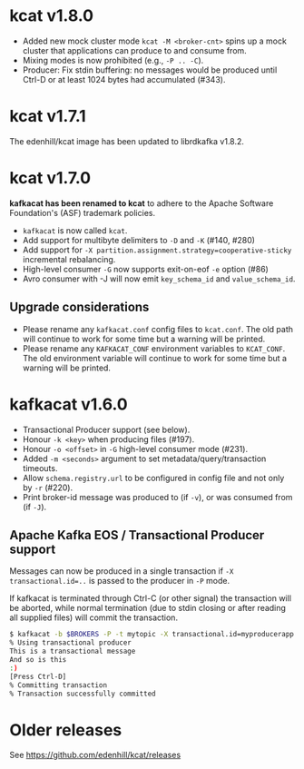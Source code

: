 # kcat v1.8.0

 * Added new mock cluster mode
   `kcat -M <broker-cnt>` spins up a mock cluster that applications
   can produce to and consume from.
 * Mixing modes is now prohibited (e.g., `-P .. -C`).
 * Producer: Fix stdin buffering: no messages would be produced
   until Ctrl-D or at least 1024 bytes had accumulated (#343).



# kcat v1.7.1

The edenhill/kcat image has been updated to librdkafka v1.8.2.


# kcat v1.7.0

**kafkacat has been renamed to kcat** to adhere to the
Apache Software Foundation's (ASF) trademark policies.

 * `kafkacat` is now called `kcat`.
 * Add support for multibyte delimiters to `-D` and `-K` (#140, #280)
 * Add support for `-X partition.assignment.strategy=cooperative-sticky` incremental rebalancing.
 * High-level consumer `-G` now supports exit-on-eof `-e` option (#86)
 * Avro consumer with -J will now emit `key_schema_id` and `value_schema_id`.

## Upgrade considerations

 * Please rename any `kafkacat.conf` config files to `kcat.conf`.
   The old path will continue to work for some time but a warning will be
   printed.
 * Please rename any `KAFKACAT_CONF` environment variables to `KCAT_CONF`.
   The old environment variable will continue to work for some time but a
   warning will be printed.



# kafkacat v1.6.0

 * Transactional Producer support (see below).
 * Honour `-k <key>` when producing files (#197).
 * Honour `-o <offset>` in `-G` high-level consumer mode (#231).
 * Added `-m <seconds>` argument to set metadata/query/transaction timeouts.
 * Allow `schema.registry.url` to be configured in config file and
   not only by `-r` (#220).
 * Print broker-id message was produced to (if `-v`),
   or was consumed from (if `-J`).

## Apache Kafka EOS / Transactional Producer support

Messages can now be produced in a single transaction if `-X transactional.id=..`
is passed to the producer in `-P` mode.

If kafkacat is terminated through Ctrl-C (or other signal) the transaction
will be aborted, while normal termination (due to stdin closing or after reading
all supplied files) will commit the transaction.

```bash
$ kafkacat -b $BROKERS -P -t mytopic -X transactional.id=myproducerapp
% Using transactional producer
This is a transactional message
And so is this
:)
[Press Ctrl-D]
% Committing transaction
% Transaction successfully committed
```


# Older releases

See https://github.com/edenhill/kcat/releases

